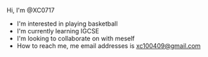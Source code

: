 <!---
XC0717/XC0717 is a ✨ special ✨ repository because its `README.md` (this file) appears on your GitHub profile.
You can click the Preview link to take a look at your changes.
--->Hi, I'm @XC0717
- I'm interested in playing basketball
- I'm currently learning IGCSE
- I'm looking to collaborate on with meself
- How to reach me, me email addresses is xc100409@gmail.com
